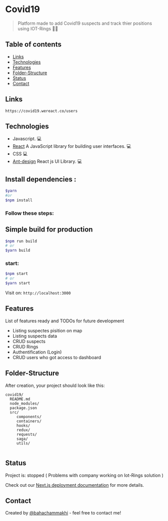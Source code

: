 # Covid19

> Platform made to add Covid19 suspects and track thier positions using IOT-Rings  🧑‍💻


## Table of contents

- [Links](#Links)
- [Technologies](#technologies)
- [Features](#features)
- [Folder-Structure](#Folder-Structure)
- [Status](#status)
- [Contact](#contact)

## Links

`https://covid19.wereact.co/users`

## Technologies

- Javascript. 💻
- [React](https://reactjs.org/) A JavaScript library for building user interfaces. 💻
- CSS 💻
- [Ant-design](https://ant.design/) React js UI Library. 💻

## Install dependencies :

```bash
$yarn
#or
$npm install
```

### Follow these steps:

## Simple build for production

```bash
$npm run build
# or
$yarn build
```

### start:

```bash
$npm start
# or
$yarn start
```

Visit on:
`http://localhost:3000`

## Features

List of features ready and TODOs for future development

- Listing suspectes pisition on map
- Listing suspects data 
- CRUD suspects
- CRUD Rings
- Authentification (Login)
- CRUD users who got access to dashboard

## Folder-Structure

After creation, your project should look like this:

```
covid19/
  README.md
  node_modules/
  package.json
  src/ 
     components/
     containers/
     hooks/
     redux/
     requests/
     saga/
     utils/
  
```

## Status

Project is: stopped ( Problems with company working on Iot-Rings solution ) 


Check out our [Next.js deployment documentation](https://nextjs.org/docs/deployment) for more details.

## Contact

Created by [@bahachammakhi](https://www.bahachammakhi.tn/) - feel free to contact me!
